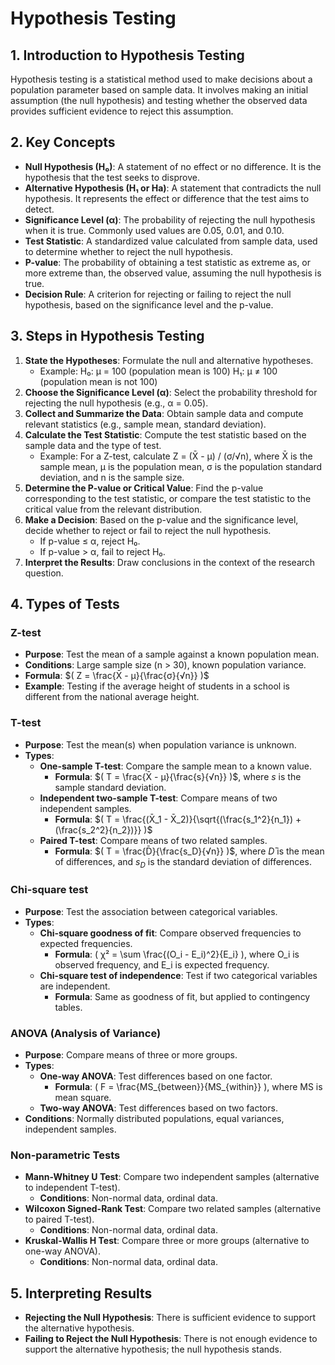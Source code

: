 # Hypothesis Testing

## 1. **Introduction to Hypothesis Testing**

Hypothesis testing is a statistical method used to make decisions about a population parameter based on sample data. It involves making an initial assumption (the null hypothesis) and testing whether the observed data provides sufficient evidence to reject this assumption.

## 2. **Key Concepts**

- **Null Hypothesis (H₀)**: A statement of no effect or no difference. It is the hypothesis that the test seeks to disprove.
- **Alternative Hypothesis (H₁ or Ha)**: A statement that contradicts the null hypothesis. It represents the effect or difference that the test aims to detect.
- **Significance Level (α)**: The probability of rejecting the null hypothesis when it is true. Commonly used values are 0.05, 0.01, and 0.10.
- **Test Statistic**: A standardized value calculated from sample data, used to determine whether to reject the null hypothesis.
- **P-value**: The probability of obtaining a test statistic as extreme as, or more extreme than, the observed value, assuming the null hypothesis is true.
- **Decision Rule**: A criterion for rejecting or failing to reject the null hypothesis, based on the significance level and the p-value.

## 3. **Steps in Hypothesis Testing**

1. **State the Hypotheses**: Formulate the null and alternative hypotheses.
    - Example: H₀: μ = 100 (population mean is 100)
    H₁: μ ≠ 100 (population mean is not 100)
2. **Choose the Significance Level (α)**: Select the probability threshold for rejecting the null hypothesis (e.g., α = 0.05).
3. **Collect and Summarize the Data**: Obtain sample data and compute relevant statistics (e.g., sample mean, standard deviation).
4. **Calculate the Test Statistic**: Compute the test statistic based on the sample data and the type of test.
    - Example: For a Z-test, calculate Z = (X̄ - μ) / (σ/√n), where X̄ is the sample mean, μ is the population mean, σ is the population standard deviation, and n is the sample size.
5. **Determine the P-value or Critical Value**: Find the p-value corresponding to the test statistic, or compare the test statistic to the critical value from the relevant distribution.
6. **Make a Decision**: Based on the p-value and the significance level, decide whether to reject or fail to reject the null hypothesis.
    - If p-value ≤ α, reject H₀.
    - If p-value > α, fail to reject H₀.
7. **Interpret the Results**: Draw conclusions in the context of the research question.

## 4. **Types of Tests**

### **Z-test**

- **Purpose**: Test the mean of a sample against a known population mean.
- **Conditions**: Large sample size (n > 30), known population variance.
- **Formula**:  $( Z = \frac{X̄ - μ}{\frac{σ}{√n}} )$
- **Example**: Testing if the average height of students in a school is different from the national average height.

### **T-test**

- **Purpose**: Test the mean(s) when population variance is unknown.
- **Types**:
    - **One-sample T-test**: Compare the sample mean to a known value.
        - **Formula**: $( T = \frac{X̄ - μ}{\frac{s}{√n}} )$, where $s$ is the sample standard deviation.
    - **Independent two-sample T-test**: Compare means of two independent samples.
        - **Formula**:  $( T = \frac{(X̄_1 - X̄_2)}{\sqrt{(\frac{s_1^2}{n_1}) + (\frac{s_2^2}{n_2})}} )$
    - **Paired T-test**: Compare means of two related samples.
        - **Formula**: $( T = \frac{D̄}{\frac{s_D}{√n}} )$, where $D̄$ is the mean of differences, and $s_D$ is the standard deviation of differences.

### **Chi-square test**

- **Purpose**: Test the association between categorical variables.
- **Types**:
    - **Chi-square goodness of fit**: Compare observed frequencies to expected frequencies.
        - **Formula**: \( χ² = \sum \frac{(O_i - E_i)^2}{E_i} \), where O_i is observed frequency, and E_i is expected frequency.
    - **Chi-square test of independence**: Test if two categorical variables are independent.
        - **Formula**: Same as goodness of fit, but applied to contingency tables.

### **ANOVA (Analysis of Variance)**

- **Purpose**: Compare means of three or more groups.
- **Types**:
    - **One-way ANOVA**: Test differences based on one factor.
        - **Formula**: \( F = \frac{MS_{between}}{MS_{within}} \), where MS is mean square.
    - **Two-way ANOVA**: Test differences based on two factors.
- **Conditions**: Normally distributed populations, equal variances, independent samples.

### **Non-parametric Tests**

- **Mann-Whitney U Test**: Compare two independent samples (alternative to independent T-test).
    - **Conditions**: Non-normal data, ordinal data.
- **Wilcoxon Signed-Rank Test**: Compare two related samples (alternative to paired T-test).
    - **Conditions**: Non-normal data, ordinal data.
- **Kruskal-Wallis H Test**: Compare three or more groups (alternative to one-way ANOVA).
    - **Conditions**: Non-normal data, ordinal data.

## 5. **Interpreting Results**

- **Rejecting the Null Hypothesis**: There is sufficient evidence to support the alternative hypothesis.
- **Failing to Reject the Null Hypothesis**: There is not enough evidence to support the alternative hypothesis; the null hypothesis stands.
